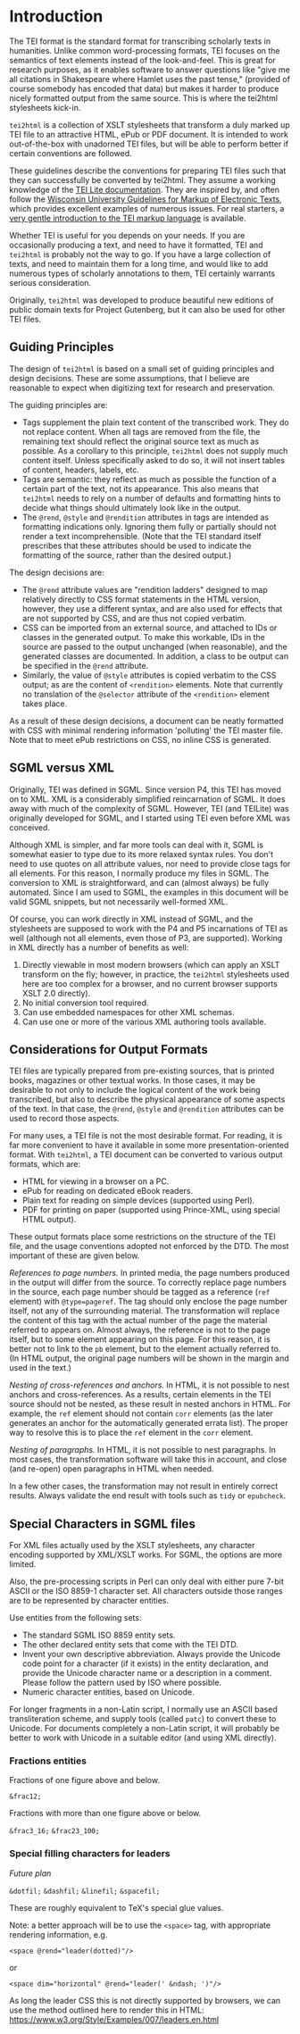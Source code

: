 
# Introduction #

The TEI format is the standard format for transcribing scholarly texts in humanities. Unlike common word-processing formats, TEI focuses on the semantics of text elements instead of the look-and-feel. This is great for research purposes, as it enables software to answer questions like "give me all citations in Shakespeare where Hamlet uses the past tense," (provided of course somebody has encoded that data) but makes it harder to produce nicely formatted output from the same source. This is where the tei2html stylesheets kick-in.

`tei2html` is a collection of XSLT stylesheets that transform a duly marked up TEI file to an attractive HTML, ePub or PDF document. It is intended to work out-of-the-box with unadorned TEI files, but will be able to perform better if certain conventions are followed.

These guidelines describe the conventions for preparing TEI files such that they can successfully be converted by tei2html. They assume a working knowledge of the [TEI Lite documentation](http://www.tei-c.org/Lite/teiu5_en.html). They are inspired by, and often follow the [Wisconsin University Guidelines for Markup of Electronic Texts](http://uwdcc.library.wisc.edu/resources/etext/TEIGuidelines.shtml), which provides excellent examples of numerous issues. For real starters, a [very gentle introduction to the TEI markup language](http://www.tei-c.org/Support/Learn/mueller-index.htm) is available.

Whether TEI is useful for you depends on your needs. If you are occasionally producing a text, and need to have it formatted, TEI and `tei2html` is probably not the way to go. If you have a large collection of texts, and need to maintain them for a long time, and would like to add numerous types of scholarly annotations to them, TEI certainly warrants serious consideration.

Originally, `tei2html` was developed to produce beautiful new editions of public domain texts for Project Gutenberg, but it can also be used for other TEI files.


## Guiding Principles ##

The design of `tei2html` is based on a small set of guiding principles and design decisions. These are some assumptions, that I believe are reasonable to expect when digitizing text for research and preservation.

The guiding principles are:

  * Tags supplement the plain text content of the transcribed work. They do not replace content. When all tags are removed from the file, the remaining text should reflect the original source text as much as possible. As a corollary to this principle, `tei2html` does not supply much content itself. Unless specifically asked to do so, it will not insert tables of content, headers, labels, etc.
  * Tags are semantic: they reflect as much as possible the function of a certain part of the text, not its appearance. This also means that `tei2html` needs to rely on a number of defaults and formatting hints to decide what things should ultimately look like in the output.
  * The `@rend`, `@style` and `@rendition` attributes in tags are intended as formatting indications only. Ignoring them fully or partially should not render a text incomprehensible. (Note that the TEI standard itself prescribes that these attributes should be used to indicate the formatting of the source, rather than the desired output.)

The design decisions are:

  * The `@rend` attribute values are "rendition ladders" designed to map relatively directly to CSS format statements in the HTML version, however, they use a different syntax, and are also used for effects that are not supported by CSS, and are thus not copied verbatim.
  * CSS can be imported from an external source, and attached to IDs or classes in the generated output. To make this workable, IDs in the source are passed to the output unchanged (when reasonable), and the generated classes are documented. In addition, a class to be output can be specified in the `@rend` attribute.
  * Similarly, the value of `@style` attributes is copied verbatim to the CSS output; as are the content of `<rendition>` elements. Note that currently no translation of the `@selector` attribute of the `<rendition>` element takes place.

As a result of these design decisions, a document can be neatly formatted with CSS with minimal rendering information 'polluting' the TEI master file. Note that to meet ePub restrictions on CSS, no inline CSS is generated.


## SGML versus XML ##

Originally, TEI was defined in SGML. Since version P4, this TEI has moved on to XML. XML is a considerably simplified reincarnation of SGML. It does away with much of the complexity of SGML. However, TEI (and TEILite) was originally developed for SGML, and I started using TEI even before XML was conceived.

Although XML is simpler, and far more tools can deal with it, SGML is somewhat easier to type due to its more relaxed syntax rules. You don't need to use quotes on all attribute values, nor need to provide close tags for all elements. For this reason, I normally produce my files in SGML. The conversion to XML is straightforward, and can (almost always) be fully automated. Since I am used to SGML, the examples in this document will be valid SGML snippets, but not necessarily well-formed XML.

Of course, you can work directly in XML instead of SGML, and the stylesheets are supposed to work with the P4 and P5 incarnations of TEI as well (although not all elements, even those of P3, are supported). Working in XML directly has a number of benefits as well:

  1. Directly viewable in most modern browsers (which can apply an XSLT transform on the fly; however, in practice, the `tei2html` stylesheets used here are too complex for a browser, and no current browser supports XSLT 2.0 directly).
  2. No initial conversion tool required.
  3. Can use embedded namespaces for other XML schemas.
  4. Can use one or more of the various XML authoring tools available.


## Considerations for Output Formats ##

TEI files are typically prepared from pre-existing sources, that is printed books, magazines or other textual works. In those cases, it may be desirable to not only to include the logical content of the work being transcribed, but also to describe the physical appearance of some aspects of the text. In that case, the `@rend`, `@style` and `@rendition` attributes can be used to record those aspects.

For many uses, a TEI file is not the most desirable format. For reading, it is far more convenient to have it available in some more presentation-oriented format. With `tei2html`, a TEI document can be converted to various output formats, which are:


  * HTML for viewing in a browser on a PC.
  * ePub for reading on dedicated eBook readers.
  * Plain text for reading on simple devices (supported using Perl).
  * PDF for printing on paper (supported using Prince-XML, using special HTML output).


These output formats place some restrictions on the structure of the TEI file, and the usage conventions adopted not enforced by the DTD. The most important of these are given below.

_References to page numbers._ In printed media, the page numbers produced in the output will differ from the source. To correctly replace page numbers in the source, each page number should be tagged as a reference (`ref` element) with `@type=pageref`. The tag should only enclose the page number itself, not any of the surrounding material. The transformation will replace the content of this tag with the actual number of the page the material referred to appears on. Almost always, the reference is not to the page itself, but to some element appearing on this page. For this reason, it is better not to link to the `pb` element, but to the element actually referred to. (In HTML output, the original page numbers will be shown in the margin and used in the text.)

_Nesting of cross-references and anchors._ In HTML, it is not possible to nest anchors and cross-references. As a results, certain elements in the TEI source should not be nested, as these result in nested anchors in HTML. For example, the `ref` element should not contain `corr` elements (as the later generates an anchor for the automatically generated errata list). The proper way to resolve this is to place the `ref` element in the `corr` element.

_Nesting of paragraphs._ In HTML, it is not possible to nest paragraphs. In most cases, the transformation software will take this in account, and close (and re-open) open paragraphs in HTML when needed.

In a few other cases, the transformation may not result in entirely correct results. Always validate the end result with tools such as `tidy` or `epubcheck`.


## Special Characters in SGML files ##

For XML files actually used by the XSLT stylesheets, any character encoding supported by XML/XSLT works. For SGML, the options are more limited.

Also, the pre-processing scripts in Perl can only deal with either pure 7-bit ASCII or the ISO 8859-1 character set. All characters outside those ranges are to be represented by character entities.

Use entities from the following sets:

  * The standard SGML ISO 8859 entity sets.
  * The other declared entity sets that come with the TEI DTD.
  * Invent your own descriptive abbreviation. Always provide the Unicode code point for a character (if it exists) in the entity declaration, and provide the Unicode character name or a description in a comment. Please follow the pattern used by ISO where possible.
  * Numeric character entities, based on Unicode.

For longer fragments in a non-Latin script, I normally use an ASCII based transliteration scheme, and supply tools (called `patc`) to convert these to Unicode. For documents completely a non-Latin script, it will probably be better to work with Unicode in a suitable editor (and using XML directly).


### Fractions entities ###

Fractions of one figure above and below.

`&frac12;`

Fractions with more than one figure above or below.

`&frac3_16;`
`&frac23_100;`

### Special filling characters for leaders ###

_Future plan_

`&dotfil;`
`&dashfil;`
`&linefil;`
`&spacefil;`

These are roughly equivalent to TeX's special glue values.

Note: a better approach will be to use the `<space>` tag, with appropriate rendering information, e.g.

```
<space @rend="leader(dotted)"/>
```

or 

```
<space dim="horizontal" @rend="leader(' &ndash; ')"/>
```

As long the leader CSS this is not directly supported by browsers, we can use the method outlined here to render this in HTML: https://www.w3.org/Style/Examples/007/leaders.en.html


